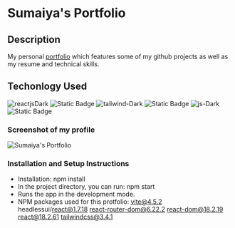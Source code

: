 # Sumaiya's Portfolio
## Description
My personal [portfolio](sumaiyaz.co.uk) which features some of my github projects as well as my resume and technical skills. 
## Techonlogy Used
![reactjsDark](https://github.com/sumzulfikar/Sumaiya-FrontEnd-Portfolio/assets/150956638/8976b1d3-dd2e-4e88-8e69-38089c395ae2)
![Static Badge](https://img.shields.io/badge/React-blue)
![tailwind-Dark](https://github.com/sumzulfikar/Sumaiya-FrontEnd-Portfolio/assets/150956638/1370f060-28b0-4824-9546-f677b3d35869)
![Static Badge](https://img.shields.io/badge/Tailwind%20CSS-%20cyan)
![js-Dark](https://github.com/sumzulfikar/Sumaiya-FrontEnd-Portfolio/assets/150956638/20d5218b-c75e-4eaf-a0e5-080c13f44c78)
![Static Badge](https://img.shields.io/badge/JavaScript-black)

### Screenshot of my profile

![Sumaiya's Portfolio](https://github.com/sumzulfikar/Sumaiya-FrontEnd-Portfolio/assets/150956638/07bb9061-4b2c-4592-8d22-d505d9d59ea9)



### Installation and Setup Instructions
- Installation: npm install
- In the project directory, you can run: npm start
- Runs the app in the development mode.
- NPM packages used for this protfolio:
      vite@4.5.2
      headlessui/react@1.7.18
      react-router-dom@6.22.2
      react-dom@18.2.19
      react@18.2.61
      tailwindcss@3.4.1


